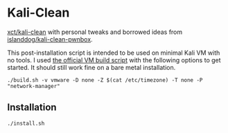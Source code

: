 # Kali-Clean

[xct/kali-clean](https://github.com/xct/kali-clean) with personal tweaks and borrowed ideas from [islanddog/kali-clean-pwnbox](https://github.com/islanddog/kali-clean-pwnbox).

This post-installation script is intended to be used on minimal Kali VM with no tools. I used [the official VM build script](https://gitlab.com/kalilinux/build-scripts/kali-vm) with the following options to get started. It should still work fine on a bare metal installation.

```
./build.sh -v vmware -D none -Z $(cat /etc/timezone) -T none -P "network-manager"
```

## Installation

```
./install.sh
```

